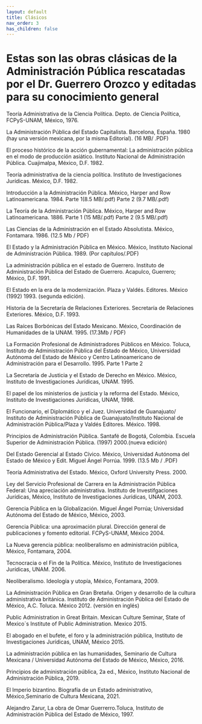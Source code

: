 ```yaml
---
layout: default
title: Clásicos
nav_order: 3
has_children: false
---
```


# Estas son las obras clásicas de la Administración Pública rescatadas por el Dr. Guerrero Orozco y editadas para su conocimiento general


Teoría Administrativa de la Ciencia Política. Depto. de Ciencia Política, FCPyS-UNAM, México, 1976.

La Administración Pública del Estado Capitalista. Barcelona, España. 1980 (hay una versión mexicana, por la misma Editorial). (16 MB/ .PDF)

El proceso histórico de la acción gubernamental: La administración pública en el modo de producción asiático. Instituto Nacional de Administración Pública. Cuajimalpa, México, D.F. 1982.

Teoría administrativa de la ciencia política. Instituto de Investigaciones Jurídicas. México, D.F. 1982.

Introducción a la Administración Pública. México, Harper and Row Latinoamericana. 1984.
Parte 1(8.5 MB/.pdf)
Parte 2 (9.7 MB/.pdf)

La Teoría de la Administración Pública. México, Harper and Row Latinoamericana. 1886.
Parte 1 (15 MB/.pdf)
Parte 2 (9.5 MB/.pdf)

Las Ciencias de la Administración en el Estado Absolutista.  México, Fontamara. 1986. (12.5 Mb / PDF)

El Estado y la Administración Pública en México.  México, Instituto Nacional de Administración Pública. 1989. (Por capítulos/.PDF)

La administración pública en el estado de Guerrero. Instituto de Administración Pública del Estado de Guerrero. Acapulco, Guerrero; México, D.F. 1991.

El Estado en la era de la modernización. Plaza y Valdés. Editores. México (1992) 1993. (segunda edición).

Historia de la Secretaría de Relaciones Exteriores. Secretaría de Relaciones Exteriores. México, D.F. 1993.

Las Raíces Borbónicas del Estado Mexicano. México, Coordinación de Humanidades de la UNAM. 1995. (17.3Mb / PDF)

La Formación Profesional de Administradores Públicos en México. Toluca, Instituto de Administración Pública del Estado de México, Universidad Autónoma del Estado de México y Centro Latinoamericano de Administración para el Desarrollo. 1995.
Parte 1
Parte 2

La Secretaría de Justicia y el Estado de Derecho en México. México, Instituto de Investigaciones Jurídicas, UNAM. 1995.

El papel de los ministerios de justicia y la reforma del Estado. México, Instituto de Investigaciones Jurídicas, UNAM, 1998.

El Funcionario, el Diplomático y el Juez. Universidad de Guanajuato/ Instituto de Administración Pública de Guanajuato/Instituto Nacional de Administración Pública/Plaza y Valdés Editores. México. 1998.

Principios de Administración Pública. Santafé de Bogotá, Colombia. Escuela Superior de Administración Pública. (1997) 2000.(nueva edición)

Del Estado Gerencial al Estado Cívico. México, Universidad Autónoma del Estado de México y Edit. Miguel Ángel Porrúa. 1999. (13.5 Mb / .PDF)

Teoría Administrativa del Estado. México, Oxford University Press. 2000.

Ley del Servicio Profesional de Carrera en la Administración Pública Federal: Una apreciación administrativa. Instituto de Investifgaciones Jurídicas, México, Instituto de Investigaciones Jurídicas, UNAM, 2003.

Gerencia Pública en la Globalización. Miguel Ángel Porrúa; Universidad Autónoma del Estado de México, México, 2003.

Gerencia Pública: una aproximación plural. Dirección general de publicaciones y fomento editorial. FCPyS-UNAM, México 2004.

La Nueva gerencia pública: neoliberalismo en administración pública, México, Fontamara, 2004.

Tecnocracia o el Fin de la Política. México, Instituto de Investigaciones Jurídicas, UNAM. 2006.

Neoliberalismo. Ideología y utopía, México, Fontamara, 2009.

La Administración Pública en Gran Bretaña. Origen y desarrollo de la cultura administrativa británica. Instituto de Administración Pública del Estado de México, A.C. Toluca. México 2012. (versión en inglés)

Public Administration in Great Britain. Mexican Culture Seminar, State of Mexico´s Institute of Public Administration. Mexico 2015.

El abogado en el bufete, el foro y la administración pública, Instituto de Investigaciones Jurídicas, UNAM, México 2015.

La administración pública en las humanidades, Seminario de Cultura Mexicana / Universidad Autónoma del Estado de México, México, 2016.

Principios de administración pública, 2a ed., México, Instituto Nacional de Administración Pública, 2019.

El Imperio bizantino. Biografía de un Estado administrativo, México,Seminario de Cultura Mexicana, 2021.

Alejandro Zarur, La obra de Omar Guerrerro.Toluca, Instituto de Administración Pública del Estado de México, 1997.

